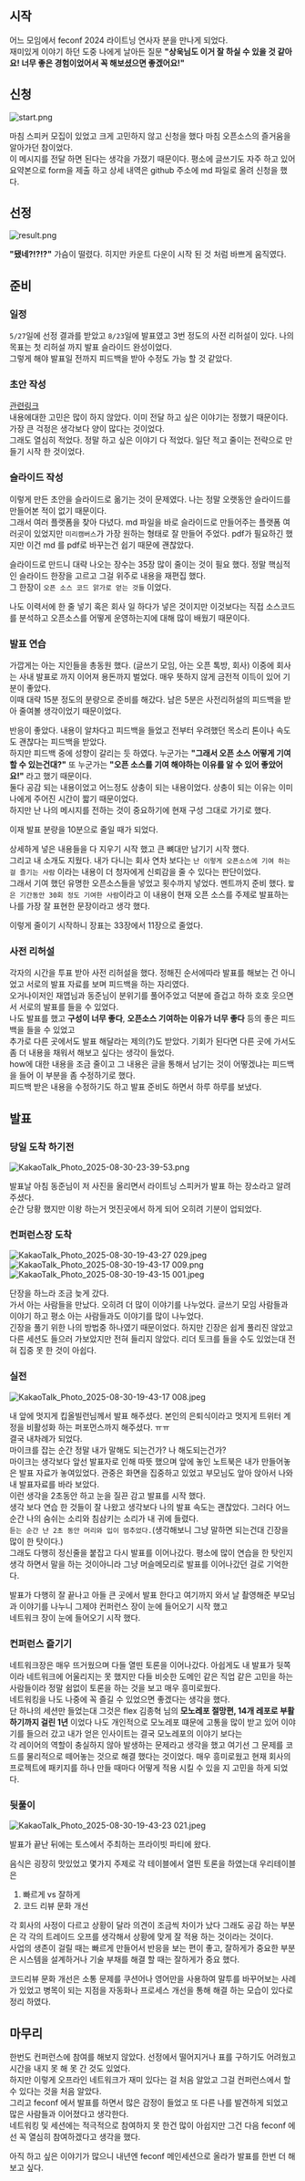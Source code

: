 ## 시작

어느 모임에서 feconf 2024 라이트닝 연사자 분을 만나게 되었다.  
재미있게 이야기 하던 도중 나에게 날아든 질문 **"상욱님도 이거 잘 하실 수 있을 것 같아요! 너무 좋은 경험이었어서 꼭 해보셨으면 좋겠어요!"**

## 신청

![start.png](img/start.png)

마침 스피커 모집이 있었고 크게 고민하지 않고 신청을 했다 마침 오픈소스의 즐거움을 알아가던 참이었다.  
이 메시지를 전달 하면 된다는 생각을 가졌기 때문이다.
평소에 글쓰기도 자주 하고 있어 요약본으로 form을 제출 하고 상세 내역은 github 주소에 md 파일로 올려 신청을 했다.

## 선정

![result.png](img/result.png)

**"됐네?!?!?"** 가슴이 떨렸다. 히지만 카운트 다운이 시작 된 것 처럼 바쁘게 움직였다.

## 준비

### 일정

`5/27`일에 선정 결과를 받았고 `8/23`일에 발표였고 3번 정도의 사전 리허설이 있다. 나의 목표는 첫 리허설 까지 발표 슬라이드 완성이었다.  
그렇게 해야 발표일 전까지 피드백을 받아 수정도 가능 할 것 같았다.

### 초안 작성

[관련링크](https://github.com/Han5991/fe-lab/tree/main/apps/blog/posts/feconf)  
내용에대한 고민은 많이 하지 않았다. 이미 전달 하고 싶은 이야기는 정했기 때문이다. 가장 큰 걱정은 생각보다 양이 많다는 것이었다.  
그래도 열심히 적었다. 정말 하고 싶은 이야기 다 적었다. 일단 적고 줄이는 전략으로 만들기 시작 한 것이었다.

### 슬라이드 작성

이렇게 만든 초안을 슬라이드로 옮기는 것이 문제였다. 나는 정말 오랫동안 슬라이드를 만들어본 적이 없기 때문이다.  
그래서 여러 플랫폼을 찾아 다녔다. md 파일을 바로 슬라이드로 만들어주는 플랫폼 여러곳이 있었지만 `미리캠버스`가 가장 원하는 형태로 잘 만들어 주었다.
pdf가 필요하긴 했지만 이건 md 를 pdf로 바꾸는건 쉽기 때문에 괜찮았다.

슬라이드로 만드니 대략 나오는 장수는 35장 많이 줄이는 것이 필요 했다. 정말 핵심적인 슬라이드 한장을 고르고 그걸 위주로 내용을 재편집 했다.  
그 한장이 `오픈 소스 코드 앍가로 얻는 것들` 이었다.

나도 이력서에 한 줄 넣기 혹은 회사 일 하다가 넣은 것이지만 이것보다는 직접 소스코드를 분석하고 오픈소스를 어떻게 운영하는지에 대해 많이 배웠기 때문이다.

### 발표 연습

가깝게는 아는 지인들을 총동원 했다. (글쓰기 모임, 아는 오픈 톡방, 회사) 이중에 회사는 사내 발표로 까지 이어져 용돈까지 벌었다. 매우 뜻하지 않게 금전적 이득이 있어 기분이 좋았다.  
이때 대략 15분 정도의 분량으로 준비를 해갔다. 남은 5분은 사전리허설의 피드백을 받아 줄여볼 생각이었기 때문이었다.

반응이 좋았다. 내용이 알차다고 피드백을 들었고 전부터 우려했던 목소리 톤이나 속도도 괜찮다는 피드백을 받았다.  
하지만 피드백 중에 성향이 갈리는 듯 하였다. 누군가는 **"그래서 오픈 소스 어떻게 기여할 수 있는건대?"** 또 누군가는 **"오픈 소스를 기여 해야하는 이유를 알 수 있어 좋았어요!"** 라고 했기 때문이다.  
둘다 공감 되는 내용이었고 어느정도 상충이 되는 내용이었다. 상충이 되는 이유는 이미 나에게 주어진 시간이 짧기 때문이었다.  
하지만 난 나의 메시지를 전하는 것이 중요하기에 현재 구성 그대로 가기로 했다.

이재 발표 분량을 10분으로 줄일 때가 되었다.

상세하게 넣은 내용들을 다 지우기 시작 했고 큰 뼈대만 남기기 시작 했다.  
그리고 내 소개도 지웠다. 내가 다니는 회사 연차 보다는 `난 이렇게 오픈소스에 기여 하는걸 즐기는 사람` 이라는 내용이 더 청자에게 신뢰감을 줄 수 있다는 판단이었다.  
그래서 기여 했던 유명한 오픈소스들을 넣었고 횟수까지 넣었다. 멘트까지 준비 했다. `짧은 기간동안 30회 정도 기여한 사람`이라고 이 내용이 현재 오픈 소스를 주제로 발표하는 나를 가장 잘 표현한 문장이라고 생각 했다.

이렇게 줄이기 시작하니 장표는 33장에서 11장으로 줄었다.

### 사전 리허설

각자의 시간을 투표 받아 사전 리허설을 했다. 정해진 순서에따라 발표를 해보는 건 아니었고 서로의 발표 자료를 보며 피드백을 하는 자리였다.  
오거나이저인 재엽님과 동준님이 분위기를 풀어주었고 덕분에 즐겁고 하하 호호 웃으면서 서로의 발표를 들을 수 있었다.  
나도 발표를 했고 **구성이 너무 좋다**, **오픈소스 기여하는 이유가 너무 좋다** 등의 좋은 피드백을 들을 수 있었고  
추가로 다른 곳에서도 발표 해달라는 제의(?)도 받았다. 기회가 된다면 다른 곳에 가서도 좀 더 내용을 채워서 해보고 싶다는 생각이 들었다.  
how에 대한 내용을 조금 줄이고 그 내용은 글을 통해서 남기는 것이 어떻겠냐는 피드백을 들어 이 부분을 좀 수정하기로 했다.  
피드백 받은 내용을 수정하기도 하고 발표 준비도 하면서 하루 하루를 보냈다.

## 발표

### 당일 도착 하기전

![KakaoTalk_Photo_2025-08-30-23-39-53.png](img/KakaoTalk_Photo_2025-08-30-23-39-53.png)

발표날 아침 동준님이 저 사진을 올리면서 라이트닝 스피커가 발표 하는 장소라고 알려주셨다.  
순간 당황 했지만 이왕 하는거 멋진곳에서 하게 되어 오히려 기분이 업되었다.

### 컨퍼런스장 도착

![KakaoTalk_Photo_2025-08-30-19-43-27 029.jpeg](img/KakaoTalk_Photo_2025-08-30-19-43-27%20029.jpeg)
![KakaoTalk_Photo_2025-08-30-19-43-17 009.png](img/KakaoTalk_Photo_2025-08-30-19-43-17%20009.png)
![KakaoTalk_Photo_2025-08-30-19-43-15 001.jpeg](img/KakaoTalk_Photo_2025-08-30-19-43-15%20001.jpeg)

단장을 하느라 조금 늦게 갔다.  
가서 아는 사람들을 만났다. 오히려 더 많이 이야기를 나누었다. 글쓰기 모임 사람들과 이야기 하고 평소 아는 사람들과도 이야기를 많이 나누었다.  
긴장을 풀기 위한 나의 방법중 하나였기 때문이었다. 하지만 긴장은 쉽게 풀리진 않았고 다른 세션도 들으러 가보았지만 전혀 들리지 않았다. 리더 토크를 들을 수도 있었는대 전혀 집중 못 한 것이 아쉽다.

### 실전

![KakaoTalk_Photo_2025-08-30-19-43-17 008.jpeg](img/KakaoTalk_Photo_2025-08-30-19-43-17%20008.jpeg)

내 앞에 멋지게 킵올빌런님께서 발표 해주셨다. 본인의 은퇴식이라고 멋지게 트위터 계정을 비활성화 하는 퍼포먼스까지 해주셨다. ㅠㅠ  
결국 내차례가 되었다.  
마이크를 잡는 순간 정말 내가 말해도 되는건가? 나 해도되는건가?  
마이크는 생각보다 앞선 발표자로 인해 따뜻 했으며 앞에 놓인 노트북은 내가 만들어놓은 발표 자료가 놓여있었다. 관중은 화면을 집중하고 있었고 부모님도 앞아 앉아서 나와 내 발표자료를 바라 보았다.  
이런 생각을 2초동안 하고 눈을 질끈 감고 발표를 시작 했다.  
생각 보다 연습 한 것들이 잘 나왔고 생각보다 나의 발표 속도는 괜찮았다. 그러다 어느 순간 나의 숨쉬는 소리와 침삼키는 소리가 내 귀에 들렸다.  
`듣는 순간 난 2초 동안 머리와 입이 멈추었다.`(생각해보니 그냥 말하면 되는건대 긴장을 많이 한 탓이다.)  
그래도 다행히 정신줄을 붙잡고 다시 발표를 이어나갔다. 평소에 많이 연습을 한 탓인지 생각 하면서 말을 하는 것이아니라 그냥 머슬메모리로 발표를 이어나갔던 걸로 기억한다.

발표가 다행히 잘 끝나고 아들 큰 곳에서 발표 한다고 여기까지 와서 날 촬영해준 부모님과 이야기를 나누니 그제야 컨퍼런스 장이 눈에 들어오기 시작 했고  
네트워크 장이 눈에 들어오기 시작 했다.

### 컨퍼런스 즐기기

네트워크장은 매우 뜨거웠으며 다들 열띤 토론을 이어나갔다. 아쉽게도 내 발표가 뒷쪽이라 네트워크에 어울리지는 못 했지만 다들 비슷한 도메인 같은 직업 같은 고민을 하는 사람들이라 정말 쉼없이 토론을 하는 것을 보고 매우 흥미로웠다.  
네트워킹을 나도 나중에 꼭 즐길 수 있었으면 좋겠다는 생각을 했다.  
단 하나의 세션만 들었는대 그것은 flex 김종혁 님의 **모노레포 절망편, 14개 레포로 부활하기까지 걸린 1년** 이었다 나도 개인적으로 모노레포 떄문에 고통을 많이 받고 있어 이야기를 들으러 갔고 내가 얻은 인사이트는 결국 모노레포의 이야기 보다는  
각 레이어의 역할이 충실하지 않아 발생하는 문제라고 생각을 했고 여기선 그 문제를 코드를 물리적으로 떼어놓는 것으로 해결 했다는 것이었다. 매우 흥미로웠고 현재 회사의 프로젝트에 패키지를 하나 만들 때마다 어떻게 적용 시킬 수 있을 지 고민을 하게 되었다.

### 뒷풀이

![KakaoTalk_Photo_2025-08-30-19-43-23 021.jpeg](img/KakaoTalk_Photo_2025-08-30-19-43-23%20021.jpeg)

발표가 끝난 뒤에는 토스에서 주최하는 프라이빗 파티에 왔다.

음식은 굉장히 맛있었고 몇가지 주제로 각 테이블에서 열띈 토론을 하였는대 우리테이블은

1. 빠르게 vs 잘하게
2. 코드 리뷰 문화 개선

각 회사의 사정이 다르고 상황이 달라 의견이 조금씩 차이가 났다 그래도 공감 하는 부분은
각 각의 트레이드 오프를 생각해서 상황에 맞게 잘 적용 하는 것이라는 것이다.  
사업의 생존이 걸릴 때는 빠르게 만들어서 반응을 보는 편이 좋고, 잘하게가 중요한 부분은 시스템을 설계하거나 기술 부채를 해결 할 때는 잘하게가 중요 했다.

코드리뷰 문화 개선은 소통 문제를 쿠션어나 영어만을 사용하여 말투를 바꾸어보는 사례가 있었고 병목이 되는 지점을 자동화나 프로세스 개선을 통해 해결 하는 모습이 있다로 정리 하였다.

## 마무리

한번도 컨퍼런스에 참여를 해보지 않았다. 선정에서 떨어지거나 표를 구하기도 어려웠고 시간을 내지 못 해 못 간 것도 있었다.  
하지만 이렇게 오프라인 네트워크가 재미 있다는 걸 처음 알았고 그걸 컨퍼런스에서 할 수 있다는 것을 처음 알았다.  
그리고 feconf 에서 발표를 하면서 많은 감정이 들었고 또 다른 나를 발견하게 되었고 많은 사람들과 이어졌다고 생각한다.  
네트워킹 및 세션에는 적극적으로 참여하지 못 한건 많이 아쉽지만 그건 다음 feconf 에선 꼭 열심히 참여하겠다고 생각을 했다.

아직 하고 싶은 이야기가 많으니 내년엔 feconf 메인세션으로 올라가 발표를 한번 더 해보고 싶다.
